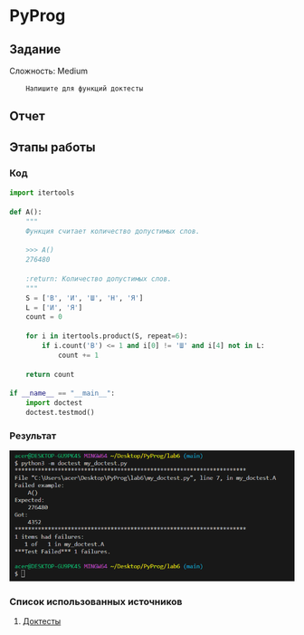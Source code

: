 # PyProg

## Задание 
Сложность:
    Medium
        
        Напишите для функций доктесты

## Отчет
## Этапы работы
### Код 
```python
import itertools

def A():
    """
    Функция считает количество допустимых слов.

    >>> A()
    276480

    :return: Количество допустимых слов.
    """
    S = ['В', 'И', 'Ш', 'Н', 'Я']
    L = ['И', 'Я']
    count = 0

    for i in itertools.product(S, repeat=6):
        if i.count('В') <= 1 and i[0] != 'Ш' and i[4] not in L:
            count += 1

    return count

if __name__ == "__main__":
    import doctest
    doctest.testmod()

```
### Результат
![Image text](результат.png)

### Список использованных источников
1. [Доктесты](https://www.youtube.com/watch?v=K_BGJx2wxWw&list=LL&index=3&t=478s)
